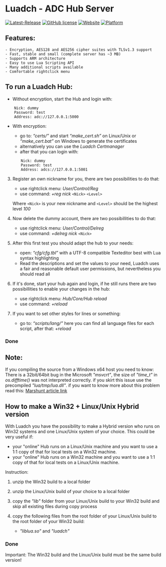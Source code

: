 # Luadch - ADC Hub Server
[![Latest-Release](https://img.shields.io/github/v/release/luadch/luadch?include_prereleases)](https://github.com/luadch/luadch/releases)
[![GitHub license](https://img.shields.io/badge/license-GPLv3.0-blueviolet.svg)](https://github.com/luadch/luadch/blob/master/LICENSE)
[![Website](https://img.shields.io/website?down_message=offline&up_message=online&url=https%3A%2F%2Fluadch.github.io)](https://luadch.github.io/)
[![Platform](https://img.shields.io/badge/Platform-independent-orange.svg)](https://luadch.github.io/)

## Features:

    - Encryption, AES128 and AES256 cipher suites with TLSv1.3 support
    - Fast, stable and small (complete server has ~3 MB)
    - Supports ARM architecture
    - Easy to use Lua Scripting API
    - Many additional scripts available
    - Comfortable rightclick menu

## To run a Luadch Hub:

* Without encryption, start the Hub and login with:
```
    Nick: dummy
    Password: test
    Address: adc://127.0.0.1:5000
```
* With encryption:

    - go to: *“certs/”* and start *“make_cert.sh”* on Linux/Unix or *“make_cert.bat”* on Windows to generate the certificates
    - alternatively you can use the *Luadch Certmanager*
    - after that you can login with:
```
       Nick: dummy
       Password: test
       Address: adcs://127.0.0.1:5001
```
3. Register an own nickname for you, there are two possibilities to do that:

    - use rightclick menu: *User/Control/Reg*
    - use command: *+reg nick* ```<Nick>``` ```<Level>```

    Where ```<Nick>``` is your new nickname and ```<Level>``` should be the highest level *100*

4. Now delete the dummy account, there are two possibillities to do that:

    - use rightclick menu: *User/Control/Delreg*
    - use command: *+delreg nick* ```<Nick>```

5. After this first test you should adapt the hub to your needs:

    - open: *“cfg/cfg.tbl”* with a UTF-8 compatible Texteditor best with Lua syntax highlighting
    - Read the descriptions and set the values to your need, Luadch uses a fair and reasonable default user permissions, but nevertheless you should read all

6. If it's done, start your hub again and login, if he still runs there are two possibillities to enable your changes in the hub:

    - use rightclick menu: *Hub/Core/Hub reload*
    - use command: *+reload*

7. If you want to set other styles for lines or something:

    - go to: *“scripts/lang/”* here you can find all language files for each script, after that: *+reload*

### Done


## Note:

If you compiling the source from a Windows x64 host you need to know:
There is a 32bit/64bit bug in the Microsoft *"msvcrt"*, the size of *"time_t"* in *os.difftime()* was not
interpreted correctly. if you skirt this issue use the precompiled *"lua/tmp/lua.dll"*. if you want to
know more about this problem read this: [Marshunt article link](http://www.marshut.com/ikhziq/building-on-windows-from-scratch.html#inrpiz)


## How to make a Win32 + Linux/Unix Hybrid version

With Luadch you have the possibility to make a Hybrid version who runs on Win32 systems and one Linux/Unix system of your choice.
This could be very useful if:

- your "online" Hub runs on a Linux/Unix machine and you want to use a 1:1 copy of that for local tests on a Win32 machine.
- your "online" Hub runs on a Win32 machine and you want to use a 1:1 copy of that for local tests on a Linux/Unix machine.

Instruction:

1. unzip the Win32 build to a local folder

2. unzip the Linux/Unix build of your choice to a local folder

3. copy the *"lib"* folder from your Linux/Unix build to your Win32 build and skip all existing files during copy process

4. copy the following files from the root folder of your Linux/Unix build to the root folder of your Win32 build:

    - *"liblua.so"* and *"luadch"*

### Done

Important: The Win32 build and the Linux/Unix build must be the same build version!
